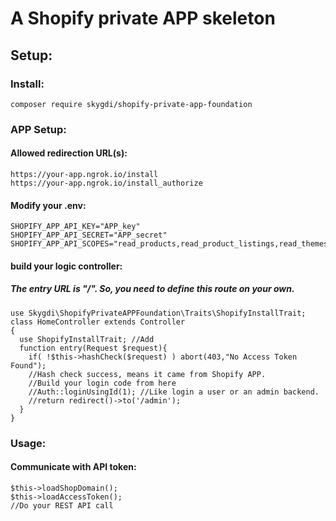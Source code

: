 # A Shopify private APP skeleton


## Setup:
### Install:
```
composer require skygdi/shopify-private-app-foundation
```
### APP Setup: 
#### Allowed redirection URL(s):
```
https://your-app.ngrok.io/install
https://your-app.ngrok.io/install_authorize
```
#### Modify your .env:
```
SHOPIFY_APP_API_KEY="APP_key"
SHOPIFY_APP_API_SECRET="APP_secret"
SHOPIFY_APP_API_SCOPES="read_products,read_product_listings,read_themes,write_themes,read_script_tags,write_script_tags"
```
#### build your logic controller:
##### The entry URL is "/". So, you need to define this route on your own.
```
use Skygdi\ShopifyPrivateAPPFoundation\Traits\ShopifyInstallTrait;
class HomeController extends Controller
{
  use ShopifyInstallTrait; //Add
  function entry(Request $request){
    if( !$this->hashCheck($request) ) abort(403,"No Access Token Found");
    //Hash check success, means it came from Shopify APP.
    //Build your login code from here
    //Auth::loginUsingId(1); //Like login a user or an admin backend.
    //return redirect()->to('/admin');
  }
}
```
### Usage: 
#### Communicate with API token:
```
$this->loadShopDomain();
$this->loadAccessToken();
//Do your REST API call
```